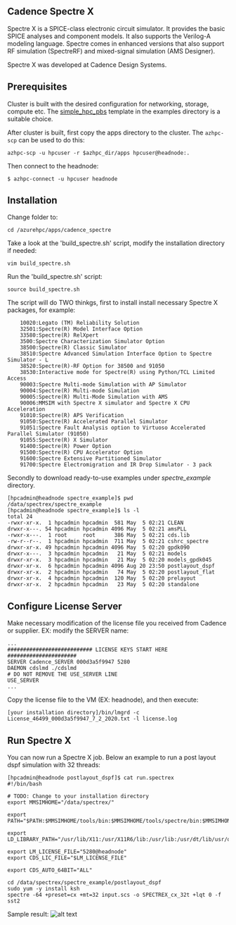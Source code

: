 ## Cadence Spectre X

Spectre X is a SPICE-class electronic circuit simulator. It provides the basic SPICE analyses and component models. It also supports the Verilog-A modeling language. Spectre comes in enhanced versions that also support RF simulation (SpectreRF) and mixed-signal simulation (AMS Designer).

Spectre X was developed at Cadence Design Systems.

## Prerequisites

Cluster is built with the desired configuration for networking, storage, compute etc. The [simple_hpc_pbs](https://github.com/Azure/azurehpc/tree/eda/examples/simple_hpc_pbs) template in the examples directory is a suitable choice.

After cluster is built, first copy the apps directory to the cluster.  The `azhpc-scp` can be used to do this:

```
azhpc-scp -u hpcuser -r $azhpc_dir/apps hpcuser@headnode:.
```

Then connect to the headnode:
```
$ azhpc-connect -u hpcuser headnode
```

## Installation

Change folder to:
```
cd /azurehpc/apps/cadence_spectre
```

Take a look at the 'build_spectre.sh' script, modify the installation directory if needed:
```
vim build_spectre.sh
```

Run the 'build_spectre.sh' script:
```
source build_spectre.sh
```
The script will do TWO thinkgs, first to install install necessary Spectre X packages, for example:
```
    10020:Legato (TM) Reliability Solution
    32501:Spectre(R) Model Interface Option
    33580:Spectre(R) RelXpert
    3500:Spectre Characterization Simulator Option
    38500:Spectre(R) Classic Simulator
    38510:Spectre Advanced Simulation Interface Option to Spectre Simulator - L
    38520:Spectre(R)-RF Option for 38500 and 91050
    38530:Interactive mode for Spectre(R) using Python/TCL Limited Access
    90003:Spectre Multi-mode Simulation with AP Simulator
    90004:Spectre(R) Multi-mode Simulation
    90005:Spectre(R) Multi-Mode Simulation with AMS
    90006:MMSIM with Spectre X simulator and Spectre X CPU Acceleration
    91010:Spectre(R) APS Verification
    91050:Spectre(R) Accelerated Parallel Simulator
    91051:Spectre Fault Analysis option to Virtuoso Accelerated Parallel Simulator (91050)
    91055:Spectre(R) X Simulator
    91400:Spectre(R) Power Option
    91500:Spectre(R) CPU Accelerator Option
    91600:Spectre Extensive Partitioned Simulator
    91700:Spectre Electromigration and IR Drop Simulator - 3 pack
```
Secondly to download ready-to-use examples under *spectre_example* directory.
```
[hpcadmin@headnode spectre_example]$ pwd
/data/spectrex/spectre_example
[hpcadmin@headnode spectre_example]$ ls -l
total 24
-rwxr-xr-x.  1 hpcadmin hpcadmin  581 May  5 02:21 CLEAN
drwxr-x---. 54 hpcadmin hpcadmin 4096 May  5 02:21 amsPLL
-rwxr-x---.  1 root     root      386 May  5 02:21 cds.lib
-rw-r--r--.  1 hpcadmin hpcadmin  711 May  5 02:21 cshrc_spectre
drwxr-xr-x. 49 hpcadmin hpcadmin 4096 May  5 02:20 gpdk090
drwxr-x---.  3 hpcadmin hpcadmin   21 May  5 02:21 models
drwxr-xr-x.  3 hpcadmin hpcadmin   21 May  5 02:20 models_gpdk045
drwxr-xr-x.  6 hpcadmin hpcadmin 4096 Aug 20 23:50 postlayout_dspf
drwxr-xr-x.  2 hpcadmin hpcadmin   74 May  5 02:20 postlayout_flat
drwxr-xr-x.  4 hpcadmin hpcadmin  120 May  5 02:20 prelayout
drwxr-xr-x.  2 hpcadmin hpcadmin   23 May  5 02:20 standalone
```
## Configure License Server
Make necessary modification of the license file you received from Cadence or supplier. EX: modify the SERVER name:
```
...
########################### LICENSE KEYS START HERE ######################
SERVER Cadence_SERVER 000d3a5f9947 5280
DAEMON cdslmd ./cdslmd
# DO NOT REMOVE THE USE_SERVER LINE
USE_SERVER
...
```
Copy the license file to the VM (EX: headnode), and then execute:
```
[your installation directory]/bin/lmgrd -c License_46499_000d3a5f9947_7_2_2020.txt -l license.log
```

## Run Spectre X
You can now run a Spectre X job. Below an example to run a post layout dspf simulation with 32 threads:
```
[hpcadmin@headnode postlayout_dspf]$ cat run.spectrex
#!/bin/bash

# TODO: Change to your installation directory
export MMSIMHOME="/data/spectrex/"

export PATH="$PATH:$MMSIMHOME/tools/bin:$MMSIMHOME/tools/spectre/bin:$MMSIMHOME/tools/ultrasim/bin:$MMSIMHOME/tools/relxpert/bin"

export LD_LIBRARY_PATH="/usr/lib/X11:/usr/X11R6/lib:/usr/lib:/usr/dt/lib/usr/openwin/lib:/usr/ucblib"

export LM_LICENSE_FILE="5280@headnode"
export CDS_LIC_FILE="$LM_LICENSE_FILE"

export CDS_AUTO_64BIT="ALL"

cd /data/spectrex/spectre_example/postlayout_dspf
sudo yum -y install ksh
spectre -64 +preset=cx +mt=32 input.scs -o SPECTREX_cx_32t +lqt 0 -f sst2

```
Sample result:
![alt text](https://edarg3diag.blob.core.windows.net/edatools/Cadence/spectre%20screenshot.png "Spectre X result")
